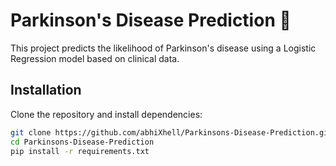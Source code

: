 # Parkinson's Disease Prediction 🧠

This project predicts the likelihood of Parkinson's disease using a Logistic Regression model based on clinical data.
## Installation

Clone the repository and install dependencies:

```bash
git clone https://github.com/abhiXhell/Parkinsons-Disease-Prediction.git
cd Parkinsons-Disease-Prediction
pip install -r requirements.txt

